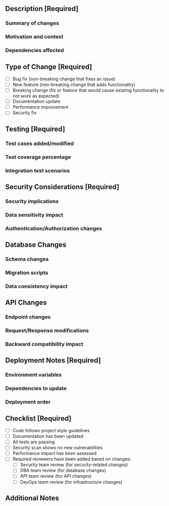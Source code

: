 <!-- 
IMPORTANT: Please review the following guidelines:
1. Fill in all required sections marked with [Required]
2. Security section is mandatory for auth/data/infrastructure changes
3. Database section is mandatory for model/migration changes
4. API section is mandatory for endpoint/schema changes
5. Ensure all automated checks pass before requesting review
-->

## Description [Required]

### Summary of changes
<!-- Provide a clear and concise description of the changes -->

### Motivation and context
<!-- Explain why these changes are necessary -->

### Dependencies affected
<!-- List any dependencies that are added, updated, or removed -->

## Type of Change [Required]
<!-- Check all that apply -->
- [ ] Bug fix (non-breaking change that fixes an issue)
- [ ] New feature (non-breaking change that adds functionality)
- [ ] Breaking change (fix or feature that would cause existing functionality to not work as expected)
- [ ] Documentation update
- [ ] Performance improvement
- [ ] Security fix

## Testing [Required]

### Test cases added/modified
<!-- List the test cases you've added or modified -->

### Test coverage percentage
<!-- Specify the current test coverage percentage -->

### Integration test scenarios
<!-- Describe the integration test scenarios covered -->

## Security Considerations [Required]

### Security implications
<!-- Describe any security implications of this change -->

### Data sensitivity impact
<!-- Explain how this change affects sensitive data handling -->

### Authentication/Authorization changes
<!-- Detail any changes to auth mechanisms -->

## Database Changes
<!-- Required for model/migration changes -->

### Schema changes
<!-- Describe any database schema modifications -->

### Migration scripts
<!-- List any migration scripts added -->

### Data consistency impact
<!-- Explain impact on data consistency -->

## API Changes
<!-- Required for endpoint/schema changes -->

### Endpoint changes
<!-- List any modified API endpoints -->

### Request/Response modifications
<!-- Detail changes to request/response structures -->

### Backward compatibility impact
<!-- Explain any breaking changes and mitigation -->

## Deployment Notes [Required]

### Environment variables
<!-- List any new or modified environment variables -->

### Dependencies to update
<!-- Specify dependencies that need updating -->

### Deployment order
<!-- Describe the required deployment sequence -->

## Checklist [Required]
<!-- Verify all requirements are met -->
- [ ] Code follows project style guidelines
- [ ] Documentation has been updated
- [ ] All tests are passing
- [ ] Security scan shows no new vulnerabilities
- [ ] Performance impact has been assessed
- [ ] Required reviewers have been added based on changes:
  - [ ] Security team review (for security-related changes)
  - [ ] DBA team review (for database changes)
  - [ ] API team review (for API changes)
  - [ ] DevOps team review (for infrastructure changes)

## Additional Notes
<!-- Add any additional information that reviewers should know -->

<!-- 
Automated Checks Status:
- Code style validation
- Unit tests execution
- Integration tests execution
- Security scan results
- SonarQube analysis
-->